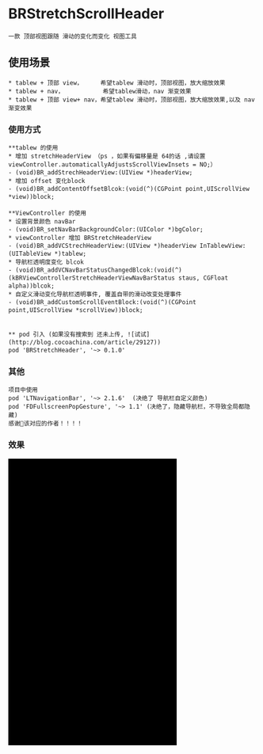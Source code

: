 # BRStretchScrollHeader
    一款 顶部视图跟随 滑动的变化而变化 视图工具

## 使用场景
    * tablew + 顶部 view，     希望tablew 滑动时，顶部视图，放大缩放效果
    * tablew + nav，           希望tablew滑动，nav 渐变效果
    * tablew + 顶部 view+ nav，希望tablew 滑动时，顶部视图，放大缩放效果,以及 nav 渐变效果

### 使用方式 

    **tablew 的使用
    * 增加 stretchHeaderView （ps ，如果有偏移量是 64的话 ,请设置  viewController.automaticallyAdjustsScrollViewInsets = NO;）
    - (void)BR_addStrechHeaderView:(UIView *)headerView;
    * 增加 offset 变化block
    - (void)BR_addContentOffsetBlcok:(void(^)(CGPoint point,UIScrollView *view))block;

    **ViewController 的使用
    * 设置背景颜色 navBar
    - (void)BR_setNavBarBackgroundColor:(UIColor *)bgColor;
    * viewController 增加 BRStretchHeaderView
    - (void)BR_addVCStrechHeaderView:(UIView *)headerView InTablewView:(UITableView *)tablew;
    * 导航栏透明度变化 blcok
    - (void)BR_addVCNavBarStatusChangedBlcok:(void(^)(kBRViewControllerStretchHeaderViewNavBarStatus staus, CGFloat alpha))blcok;
    * 自定义滑动变化导航栏透明事件, 覆盖自带的滑动改变处理事件
    - (void)BR_addCustomScrollEventBlock:(void(^)(CGPoint point,UIScrollView *scrollView))block;


    ** pod 引入 (如果没有搜索到 还未上传, ![试试](http://blog.cocoachina.com/article/29127))
    pod 'BRStretchHeader', '~> 0.1.0'

### 其他
    项目中使用 
    pod 'LTNavigationBar', '~> 2.1.6'  (决绝了 导航栏自定义颜色)
    pod 'FDFullscreenPopGesture', '~> 1.1' (决绝了，隐藏导航栏，不导致全局都隐藏)  
    感谢🙏该对应的作者！！！！

### 效果

   ![图片加载](BRStretchScrollHeader/Resources/StretchScollHeader.gif)
